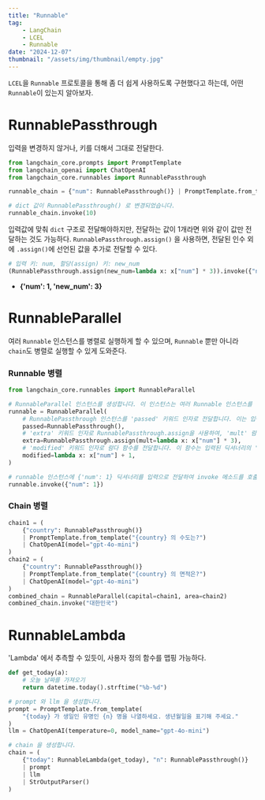 ```yaml
---
title: "Runnable"
tag:
    - LangChain
    - LCEL
    - Runnable
date: "2024-12-07"
thumbnail: "/assets/img/thumbnail/empty.jpg"
---
```


`LCEL`을 `Runnable` 프로토콜을 통해 좀 더 쉽게 사용하도록 구현했다고 하는데, 어떤 `Runnable`이 있는지 알아보자.

# RunnablePassthrough

입력을 변경하지 않거나, 키를 더해서 그대로 전달한다.

```python
from langchain_core.prompts import PromptTemplate
from langchain_openai import ChatOpenAI
from langchain_core.runnables import RunnablePassthrough

runnable_chain = {"num": RunnablePassthrough()} | PromptTemplate.from_template("{num} 의 10배는?") | ChatOpenAI(model="gpt-4o-mini")

# dict 값이 RunnablePassthrough() 로 변경되었습니다.
runnable_chain.invoke(10)
```

입력값에 맞춰 `dict` 구조로 전달해야하지만, 전달하는 값이 1개라면 위와 같이 값만 전달하는 것도 가능하다.
`RunnablePassthrough.assign()` 을 사용하면, 전달된 인수 외에 `.assign()`에 선언된 값을 추가로 전달할 수 있다.

```python
# 입력 키: num, 할당(assign) 키: new_num
(RunnablePassthrough.assign(new_num=lambda x: x["num"] * 3)).invoke({"num": 1})
```
- **{'num': 1, 'new_num': 3}**

# RunnableParallel

여러 `Runnable` 인스턴스를 병렬로 실행하게 할 수 있으며, `Runnable` 뿐만 아니라 `chain`도 병렬로 실행할 수 있게 도와준다.

### Runnable 병렬

```python
from langchain_core.runnables import RunnableParallel

# RunnableParallel 인스턴스를 생성합니다. 이 인스턴스는 여러 Runnable 인스턴스를 병렬로 실행할 수 있습니다.
runnable = RunnableParallel(
    # RunnablePassthrough 인스턴스를 'passed' 키워드 인자로 전달합니다. 이는 입력된 데이터를 그대로 통과시키는 역할을 합니다.
    passed=RunnablePassthrough(),
    # 'extra' 키워드 인자로 RunnablePassthrough.assign을 사용하여, 'mult' 람다 함수를 할당합니다. 이 함수는 입력된 딕셔너리의 'num' 키에 해당하는 값을 3배로 증가시킵니다.
    extra=RunnablePassthrough.assign(mult=lambda x: x["num"] * 3),
    # 'modified' 키워드 인자로 람다 함수를 전달합니다. 이 함수는 입력된 딕셔너리의 'num' 키에 해당하는 값에 1을 더합니다.
    modified=lambda x: x["num"] + 1,
)

# runnable 인스턴스에 {'num': 1} 딕셔너리를 입력으로 전달하여 invoke 메소드를 호출합니다.
runnable.invoke({"num": 1})
```

### Chain 병렬

```python
chain1 = (
    {"country": RunnablePassthrough()}
    | PromptTemplate.from_template("{country} 의 수도는?")
    | ChatOpenAI(model="gpt-4o-mini")
)
chain2 = (
    {"country": RunnablePassthrough()}
    | PromptTemplate.from_template("{country} 의 면적은?")
    | ChatOpenAI(model="gpt-4o-mini")
)
combined_chain = RunnableParallel(capital=chain1, area=chain2)
combined_chain.invoke("대한민국")
```

# RunnableLambda

'Lambda' 에서 추측할 수 있듯이, 사용자 정의 함수를 맵핑 가능하다.

```python
def get_today(a):
    # 오늘 날짜를 가져오기
    return datetime.today().strftime("%b-%d")

# prompt 와 llm 을 생성합니다.
prompt = PromptTemplate.from_template(
    "{today} 가 생일인 유명인 {n} 명을 나열하세요. 생년월일을 표기해 주세요."
)
llm = ChatOpenAI(temperature=0, model_name="gpt-4o-mini")

# chain 을 생성합니다.
chain = (
    {"today": RunnableLambda(get_today), "n": RunnablePassthrough()}
    | prompt
    | llm
    | StrOutputParser()
)
```